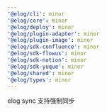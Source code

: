 ```yaml
---
'@elog/cli': minor
'@elog/core': minor
'@elog/deploy': minor
'@elog/plugin-adapter': minor
'@elog/plugin-image': minor
'@elog/sdk-confluence': minor
'@elog/sdk-flowus': minor
'@elog/sdk-notion': minor
'@elog/sdk-yuque': minor
'@elog/shared': minor
'@elog/types': minor
---
```


elog sync 支持强制同步
